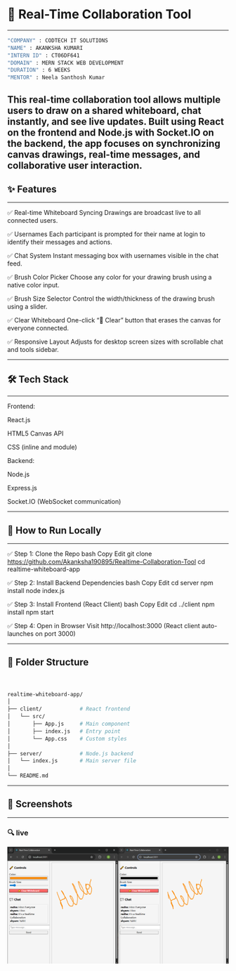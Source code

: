 # 💬 Real-Time Collaboration Tool
---
```bash
"COMPANY" : CODTECH IT SOLUTIONS
"NAME" : AKANKSHA KUMARI
"INTERN ID" : CT06DF641
"DOMAIN" : MERN STACK WEB DEVELOPMENT
"DURATION" : 6 WEEKS
"MENTOR" : Neela Santhosh Kumar
```



This real-time collaboration tool allows multiple users to draw on a shared whiteboard, chat instantly, and see live updates. Built using React on the frontend and Node.js with Socket.IO on the backend, the app focuses on synchronizing canvas drawings, real-time messages, and collaborative user interaction.
---



## ✨ Features
---

✅ Real-time Whiteboard Syncing
Drawings are broadcast live to all connected users.

✅ Usernames
Each participant is prompted for their name at login to identify their messages and actions.

✅ Chat System
Instant messaging box with usernames visible in the chat feed.

✅ Brush Color Picker
Choose any color for your drawing brush using a native color input.

✅ Brush Size Selector
Control the width/thickness of the drawing brush using a slider.

✅ Clear Whiteboard
One-click “🧽 Clear” button that erases the canvas for everyone connected.

✅ Responsive Layout
Adjusts for desktop screen sizes with scrollable chat and tools sidebar.

---

## 🛠️ Tech Stack
---

Frontend:

React.js

HTML5 Canvas API

CSS (inline and module)

Backend:

Node.js

Express.js

Socket.IO (WebSocket communication)

---

## 🚀 How to Run Locally
---

✅ Step 1: Clone the Repo
bash
Copy
Edit
git clone https://github.com/Akanksha190895/Realtime-Collaboration-Tool
cd realtime-whiteboard-app

✅ Step 2: Install Backend Dependencies
bash
Copy
Edit
cd server
npm install
node index.js

✅ Step 3: Install Frontend (React Client)
bash
Copy
Edit
cd ../client
npm install
npm start

✅ Step 4: Open in Browser
Visit http://localhost:3000
(React client auto-launches on port 3000)

---

📁 Folder Structure
---
```bash


realtime-whiteboard-app/
│
├── client/            # React frontend
│   └── src/
│       ├── App.js     # Main component
│       ├── index.js   # Entry point
│       └── App.css    # Custom styles
│
├── server/            # Node.js backend
│   └── index.js       # Main server file
│
└── README.md
```
---

## 📸 Screenshots
---
### 🔍 live
![Home Page](screenshot/output.png)

